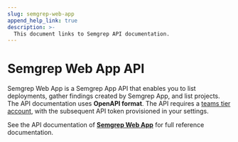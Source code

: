```yaml
---
slug: semgrep-web-app
append_help_link: true
description: >-
  This document links to Semgrep API documentation.
---
```


# Semgrep Web App API

Semgrep Web App is a Semgrep App API that enables you to list deployments, gather findings created by Semgrep App, and list projects. The API documentation uses **OpenAPI format**. The API requires a [teams tier account](https://semgrep.dev/pricing/), with the subsequent API token provisioned in your settings.

See the API documentation of **[Semgrep Web App](https://semgrep.dev/api/v1/docs/)** for full reference documentation.
